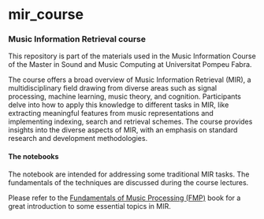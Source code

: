 # mir_course

### Music Information Retrieval course

This repository is part of the materials used in the Music Information Course of the Master in Sound and Music Computing at Universitat Pompeu Fabra.

The course offers a broad overview of Music Information Retrieval (MIR), a multidisciplinary field drawing from diverse areas such as signal processing, machine learning, music theory, and cognition. Participants delve into how to apply this knowledge to different tasks in MIR, like extracting meaningful features from music representations and implementing indexing, search and retrieval schemes. The course provides insights into the diverse aspects of MIR, with an emphasis on standard research and development methodologies.


#### The notebooks

The notebook are intended for addressing some traditional MIR tasks. The fundamentals of the techniques are discussed during the course lectures. 

Please refer to the [Fundamentals of Music Processing (FMP)](https://www.audiolabs-erlangen.de/fau/professor/mueller/bookFMP) book for a great introduction to some essential topics in MIR. 
